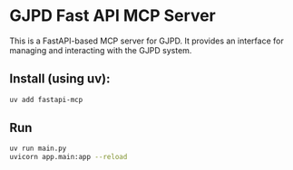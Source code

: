 # GJPD Fast API MCP  Server

This is a FastAPI-based MCP server for GJPD. It provides an interface for managing and interacting with the GJPD system.

## Install (using uv):
```bash
uv add fastapi-mcp
```

## Run
```bash
uv run main.py
uvicorn app.main:app --reload 
```